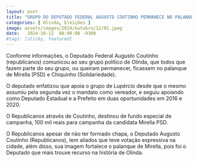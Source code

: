 ```yaml
---
layout: post
title: "GRUPO DO DEPUTADO FEDERAL AUGUSTO COUTINHO PERMANECE NO PALANQUE DE MIRELLA"
categories: [ Olinda, Eleições ]
image: assets/images/2024/outubro/12/01.jpeg
date:   2024-10-12  08:00:00 -0300
#tags: [sticky, featured]
---
```

Conforme informações, o Deputado Federal Augusto Coutinho (republicanos) comunicou ao seu grupo político de Olinda, que todos que fazem parte do seu grupo, ou queiram permanecer,  ficassem no palanque de Mirella (PSD) e Chiquinho (Solidariedade).

O deputado enfatizou que apoia o grupo de Lupércio desde que o mesmo assumiu pela segunda vez o mandato como vereador, e seguiu apoiando como Deputado Estadual e a Prefeito em duas oportunidades em 2016 e 2020. 

O Republicanos através de Coutinho, destinou de fundo especial de campanha, 100 mil reais para campanha da candidata Mirella PSD.

O Republicanos apesar de não ter formado chapa, o Deputado Augusto Coutinho (Republicanos), tem aliados que teve votação expressiva na cidade, além disso, sua imagem fortalece o palanque de Mirella, pois foi o Deputado que mais trouxe recurso na história de Olinda.
